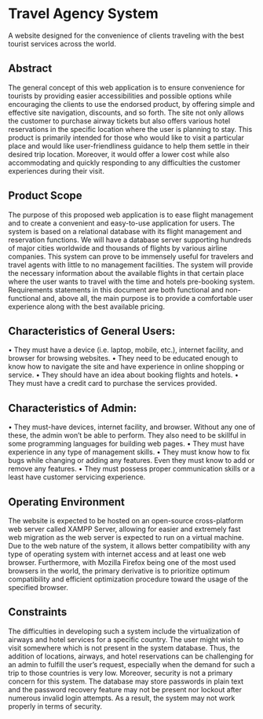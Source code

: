 # **Travel Agency System**
A website designed for the convenience of clients traveling with the best tourist services across the world.

## Abstract 
The general concept of this web application is to ensure convenience for tourists by providing easier accessibilities and possible options while encouraging the clients to use the endorsed product, by offering simple and effective site navigation, discounts, and so forth. The site not only allows the customer to purchase airway tickets but also offers various hotel reservations in the specific location where the user is planning to stay. This product is primarily intended for those who would like to visit a particular place and would like user-friendliness guidance to help them settle in their desired trip location. Moreover, it would offer a lower cost while also accommodating and quickly responding to any difficulties the customer experiences during their visit.


## Product Scope
The purpose of this proposed web application is to ease flight management and to create a convenient and easy-to-use application for users. The system is based on a relational database with its flight management and reservation functions. We will have a database server supporting hundreds of major cities worldwide and thousands of flights by various airline companies. This system can prove to be immensely useful for travelers and travel agents with little to no management facilities. The system will provide the necessary information about the available flights in that certain place where the user wants to travel with the time and hotels pre-booking system. Requirements statements in this document are both functional and non-functional and, above all, the main purpose is to provide a comfortable user experience along with the best available pricing.


## Characteristics of General Users:
• They must have a device (i.e. laptop, mobile, etc.), internet facility, and browser for browsing websites.
• They need to be educated enough to know how to navigate the site and have experience in online shopping or service.
• They should have an idea about booking flights and hotels. • They must have a credit card to purchase the services provided.

## Characteristics of Admin:
• They must-have devices, internet facility, and browser. Without any one of these, the admin won’t be able to perform. They also need to be skillful in some programming languages for building web pages.
• They must have experience in any type of management skills.
• They must know how to fix bugs while changing or adding any features.
Even they must know to add or remove any features.
• They must possess proper communication skills or a least have customer servicing experience.

## Operating Environment
The website is expected to be hosted on an open-source cross-platform web server called XAMPP Server, allowing for easier and extremely fast web 
migration as the web server is expected to run on a virtual machine. Due to the web nature of the system, it allows better compatibility with any type of operating system with internet access and at least one web browser. Furthermore, with Mozilla Firefox being one of the most used browsers in the world, the primary derivative is to prioritize optimum compatibility and efficient optimization procedure toward the usage of the specified browser.

## Constraints
The difficulties in developing such a system include the virtualization of airways and hotel services for a specific country. The user might wish to visit somewhere which is not present in the system database. Thus, the addition of locations, airways, and hotel reservations can be challenging for an admin to fulfill the user’s request, especially when the demand for such a trip to those countries is very low.
Moreover, security is not a primary concern for this system. The database may store passwords in plain text and the password recovery feature may not
be present nor lockout after numerous invalid login attempts. As a result, the system may not work properly in terms of security.
